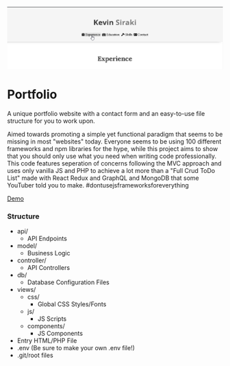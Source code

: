 <img src = "views/screenshot.png"> </img>
# Portfolio
<p>A unique portfolio website with a contact form and an easy-to-use file structure for you to work upon.</p>
<p>
	Aimed towards promoting a simple yet functional paradigm that seems to be missing in most "websites" today.
	Everyone seems to be using 100 different frameworks and npm libraries for the hype, while this project aims
	to show that you should only use what you need when writing code professionally.  This code features seperation of 
	concerns following the MVC approach and uses only vanilla JS and PHP to achieve a lot more than a "Full Crud ToDo List" 
	made with React Redux and GraphQL and MongoDB that some YouTuber told you to make. #dontusejsframeworksforeverything
</p>
<p><a href="https://www.kevinsiraki.com/"> Demo</a><p>
<h3>Structure</h3>
<ul>
  <li>api/
    <ul>
      <li>API Endpoints</li>
    </ul>
  </li>
  <li>model/
    <ul>
      <li>Business Logic</li>
    </ul>
  </li>
  <li>controller/
    <ul>
      <li>API Controllers</li>
    </ul>
  </li>
  <li>db/
    <ul>
      <li>Database Configuration Files</li>
    </ul>
  </li>
  <li>views/
    <ul>
      <li>css/
        <ul>
          <li>Global CSS Styles/Fonts</li>
        </ul>
      </li>
      <li>js/
        <ul>
          <li>JS Scripts</li>
        </ul>
      </li>
	  <li>components/
        <ul>
          <li>JS Components</li>
        </ul>
      </li>
    </ul>
  </li>
  <li>Entry HTML/PHP File</li>
  <li>.env (Be sure to make your own .env file!)</li>
  <li>.git/root files</li>
</ul>
